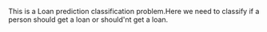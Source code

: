 This is a Loan prediction classification problem.Here we need to classify if a person should get a loan or should'nt get a loan.
